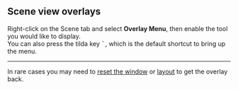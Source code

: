 ## Scene view overlays
Right-click on the Scene tab and select **Overlay Menu**, then enable the tool you would like to display.  
You can also press the tilda key <kbd>`</kbd>, which is the default shortcut to bring up the menu.

---
In rare cases you may need to [reset the window](../../Interface/Windows/Resetting%20Windows.md) or [layout](../../Interface/Windows/Resetting%20Layout.md) to get the overlay back.